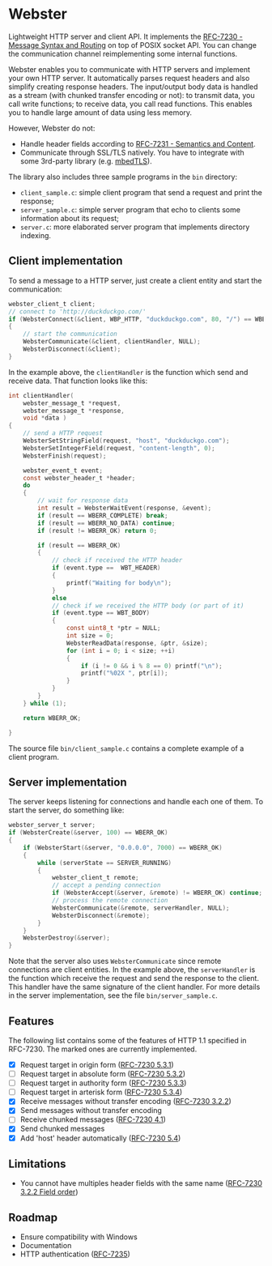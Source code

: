 # Webster

Lightweight HTTP server and client API. It implements the [RFC-7230 - Message Syntax and Routing](https://tools.ietf.org/html/rfc7230) on top of POSIX socket API. You can change the communication channel reimplementing some internal functions.

Webster enables you to communicate with HTTP servers and implement your own HTTP server. It automatically parses request headers and also simplify creating response headers. The input/output body data is handled as a stream (with chunked transfer encoding or not): to transmit data, you call write functions; to receive data, you call read functions. This enables you to handle large amount of data using less memory.

However, Webster do not:
* Handle header fields according to [RFC-7231 - Semantics and Content](https://tools.ietf.org/html/rfc7231).
* Communicate through SSL/TLS natively. You have to integrate with some 3rd-party library (e.g. [mbedTLS](https://tls.mbed.org)).

The library also includes three sample programs in the ``bin`` directory:

* ``client_sample.c``: simple client program that send a request and print the response;
* ``server_sample.c``: simple server program that echo to clients some information about its request;
* ``server.c``: more elaborated server program that implements directory indexing.

## Client implementation

To send a message to a HTTP server, just create a client entity and start the communication:

``` c
webster_client_t client;
// connect to 'http://duckduckgo.com/'
if (WebsterConnect(&client, WBP_HTTP, "duckduckgo.com", 80, "/") == WBERR_OK)
{
    // start the communication
    WebsterCommunicate(&client, clientHandler, NULL);
    WebsterDisconnect(&client);
}
```

In the example above, the ``clientHandler`` is the function which send and receive data. That function looks like this:

``` c
int clientHandler(
    webster_message_t *request,
    webster_message_t *response,
    void *data )
{
    // send a HTTP request
    WebsterSetStringField(request, "host", "duckduckgo.com");
    WebsterSetIntegerField(request, "content-length", 0);
    WebsterFinish(request);

    webster_event_t event;
    const webster_header_t *header;
    do
    {
        // wait for response data
        int result = WebsterWaitEvent(response, &event);
        if (result == WBERR_COMPLETE) break;
        if (result == WBERR_NO_DATA) continue;
        if (result != WBERR_OK) return 0;

        if (result == WBERR_OK)
        {
            // check if received the HTTP header
            if (event.type ==  WBT_HEADER)
            {
                printf("Waiting for body\n");
            }
            else
            // check if we received the HTTP body (or part of it)
            if (event.type == WBT_BODY)
            {
                const uint8_t *ptr = NULL;
                int size = 0;
                WebsterReadData(response, &ptr, &size);
                for (int i = 0; i < size; ++i)
                {
                    if (i != 0 && i % 8 == 0) printf("\n");
                    printf("%02X ", ptr[i]);
                }
            }
        }
    } while (1);

    return WBERR_OK;

}
```

The source file ``bin/client_sample.c`` contains a complete example of a client program.

## Server implementation

The server keeps listening for connections and handle each one of them. To start the server, do something like:

``` c
webster_server_t server;
if (WebsterCreate(&server, 100) == WBERR_OK)
{
    if (WebsterStart(&server, "0.0.0.0", 7000) == WBERR_OK)
    {
        while (serverState == SERVER_RUNNING)
        {
            webster_client_t remote;
            // accept a pending connection
            if (WebsterAccept(&server, &remote) != WBERR_OK) continue;
            // process the remote connection
            WebsterCommunicate(&remote, serverHandler, NULL);
            WebsterDisconnect(&remote);
        }
    }
    WebsterDestroy(&server);
}
```

Note that the server also uses ``WebsterCommunicate`` since remote connections are client entities. In the example above, the ``serverHandler`` is the function which receive the request and send the response to the client. This handler have the same signature of the client handler. For more details in the server implementation, see the file ``bin/server_sample.c``.

## Features

The following list contains some of the features of HTTP 1.1 specified in RFC-7230. The marked ones are currently implemented.

- [x] Request target in origin form ([RFC-7230 5.3.1](https://tools.ietf.org/html/rfc7230#section-5.3.1))
- [ ] Request target in absolute form ([RFC-7230 5.3.2](https://tools.ietf.org/html/rfc7230#section-5.3.2))
- [ ] Request target in authority form ([RFC-7230 5.3.3](https://tools.ietf.org/html/rfc7230#section-5.3.3))
- [ ] Request target in arterisk form ([RFC-7230 5.3.4](https://tools.ietf.org/html/rfc7230#section-5.3.4))
- [x] Receive messages without transfer encoding ([RFC-7230 3.2.2](https://tools.ietf.org/html/rfc7230#section-3.2.2))
- [x] Send messages without transfer encoding
- [ ] Receive chunked messages ([RFC-7230 4.1](https://tools.ietf.org/html/rfc7230#section-4.1))
- [x] Send chunked messages
- [x] Add 'host' header automatically ([RFC-7230 5.4](https://tools.ietf.org/html/rfc7230#section-5.4))

## Limitations

* You cannot have multiples header fields with the same name ([RFC-7230 3.2.2 Field order](https://tools.ietf.org/html/rfc7230#section-3.2.2))

## Roadmap

* Ensure compatibility with Windows
* Documentation
* HTTP authentication ([RFC-7235](https://tools.ietf.org/html/rfc7235))